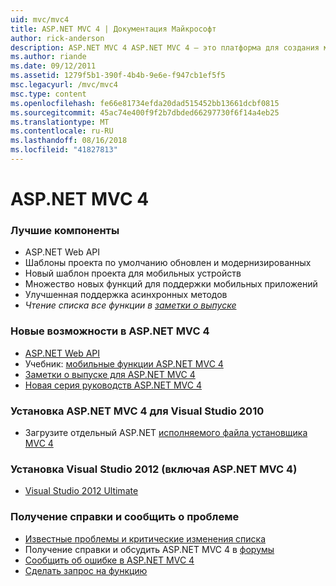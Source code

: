 ```yaml
---
uid: mvc/mvc4
title: ASP.NET MVC 4 | Документация Майкрософт
author: rick-anderson
description: ASP.NET MVC 4 ASP.NET MVC 4 — это платформа для создания масштабируемых, основанные на стандартах веб-приложений, с помощью хорошо проверенных шаблонах проектирования и мощь AS...
ms.author: riande
ms.date: 09/12/2011
ms.assetid: 1279f5b1-390f-4b4b-9e6e-f947cb1ef5f5
msc.legacyurl: /mvc/mvc4
msc.type: content
ms.openlocfilehash: fe66e81734efda20dad515452bb13661dcbf0815
ms.sourcegitcommit: 45ac74e400f9f2b7dbded66297730f6f14a4eb25
ms.translationtype: MT
ms.contentlocale: ru-RU
ms.lasthandoff: 08/16/2018
ms.locfileid: "41827813"
---
```

<a name="aspnet-mvc-4"></a>ASP.NET MVC 4
====================
### <a name="top-features"></a>Лучшие компоненты

- ASP.NET Web API
- Шаблоны проекта по умолчанию обновлен и модернизированных
- Новый шаблон проекта для мобильных устройств
- Множество новых функций для поддержки мобильных приложений
- Улучшенная поддержка асинхронных методов
- *Чтение списка все функции в [заметки о выпуске](../whitepapers/mvc4-release-notes.md)*


### <a name="whats-new-in-aspnet-mvc-4"></a>Новые возможности в ASP.NET MVC 4

- [ASP.NET Web API](../web-api/index.md)
- Учебник: [мобильные функции ASP.NET MVC 4](overview/older-versions/aspnet-mvc-4-mobile-features.md)
- [Заметки о выпуске для ASP.NET MVC 4](../whitepapers/mvc4-release-notes.md)
- [Новая серия руководств ASP.NET MVC 4](overview/older-versions/getting-started-with-aspnet-mvc4/intro-to-aspnet-mvc-4.md)


### <a name="install-aspnet-mvc-4-for-visual-studio-2010"></a>Установка ASP.NET MVC 4 для Visual Studio 2010

- Загрузите отдельный ASP.NET [исполняемого файла установщика MVC 4](https://www.microsoft.com/download/details.aspx?id=30683)


### <a name="install-visual-studio-2012-includes-aspnet-mvc-4"></a>Установка Visual Studio 2012 (включая ASP.NET MVC 4)

- [Visual Studio 2012 Ultimate](https://go.microsoft.com/fwlink/?linkid=247148)


### <a name="getting-help-and-reporting-issues"></a>Получение справки и сообщить о проблеме

- [Известные проблемы и критические изменения списка](../whitepapers/mvc4-release-notes.md#_Toc303253815)
- Получение справки и обсудить ASP.NET MVC 4 в [форумы](https://forums.asp.net/1146.aspx)
- [Сообщить об ошибке в ASP.NET MVC 4](https://github.com/aspnet/AspNetWebStack/issues)
- [Сделать запрос на функцию](http://aspnet.uservoice.com/forums/41201-asp-net-mvc)
